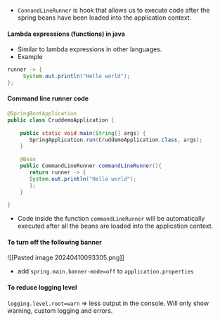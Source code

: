 - `ConnandLineRunner` is hook that allows us to execute code after the spring beans have been loaded into the application context.
#### Lambda expressions (functions) in java
- Similar to lambda expressions in other languages.
- Example 
```java
runner -> {  
     System.out.println("Hello world");  
};
```
#### Command line runner code
```java
@SpringBootApplication  
public class CruddemoApplication {  
  
    public static void main(String[] args) {  
       SpringApplication.run(CruddemoApplication.class, args);  
    }  
  
    @Bean  
    public CommandLineRunner commandLineRunner(){  
       return runner -> {  
       System.out.println("Hello world");  
       };  
    }  
  
}
```
- Code inside the function `commandLineRunner` will be automatically executed after all the beans are loaded into the application context.

#### To turn off the following banner
![[Pasted image 20240410093305.png]]
- add `spring.main.banner-mode=off` to `application.properties`

#### To reduce logging level 
`logging.level.root=warn` => less output in the console. Will only show warning, custom logging and errors.

